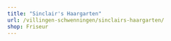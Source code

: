 ```yaml
---
title: "Sinclair's Haargarten"
url: /villingen-schwenningen/sinclairs-haargarten/
shop: Friseur
---
```

